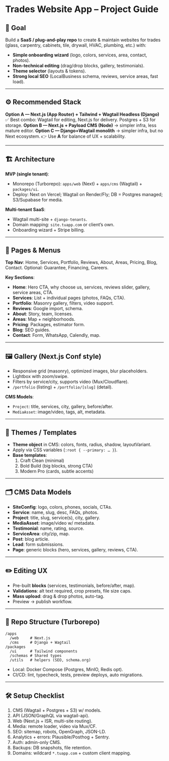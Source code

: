 # Trades Website App – Project Guide

## 🎯 Goal

Build a **SaaS / plug-and-play repo** to create & maintain websites for trades (glass, carpentry, cabinets, tile, drywall, HVAC, plumbing, etc.) with:

- **Simple onboarding wizard** (logo, colors, services, area, contact, photos).
- **Non-technical editing** (drag/drop blocks, gallery, testimonials).
- **Theme selector** (layouts & tokens).
- **Strong local SEO** (LocalBusiness schema, reviews, service areas, fast load).

---

## ⚙️ Recommended Stack

**Option A — Next.js (App Router) + Tailwind + Wagtail Headless (Django)** ✅
Best combo: Wagtail for editing, Next.js for delivery. Postgres + S3 for storage.
**Option B — Next.js + Payload CMS (Node)** → simpler infra, less mature editor.
**Option C — Django+Wagtail monolith** → simpler infra, but no Next ecosystem.
👉 Use **A** for balance of UX + scalability.

---

## 🏗️ Architecture

**MVP (single tenant)**:

- Monorepo (Turborepo): `apps/web` (Next) + `apps/cms` (Wagtail) + `packages/ui`.
- Deploy: Next on Vercel; Wagtail on Render/Fly; DB = Postgres managed; S3/Supabase for media.

**Multi-tenant SaaS**:

- Wagtail multi-site + `django-tenants`.
- Domain mapping: `site.tuapp.com` or client’s own.
- Onboarding wizard + Stripe billing.

---

## 📑 Pages & Menus

**Top Nav**: Home, Services, Portfolio, Reviews, About, Areas, Pricing, Blog, Contact.
Optional: Guarantee, Financing, Careers.

**Key Sections**:

- **Home**: Hero CTA, why choose us, services, reviews slider, gallery, service areas, CTA.
- **Services**: List + individual pages (photos, FAQs, CTA).
- **Portfolio**: Masonry gallery, filters, video support.
- **Reviews**: Google import, schema.
- **About**: Story, team, licenses.
- **Areas**: Map + neighborhoods.
- **Pricing**: Packages, estimator form.
- **Blog**: SEO guides.
- **Contact**: Form, WhatsApp, Calendly, map.

---

## 🖼️ Gallery (Next.js Conf style)

- Responsive grid (masonry), optimized images, blur placeholders.
- Lightbox with zoom/swipe.
- Filters by service/city, supports video (Mux/Cloudflare).
- `/portfolio` (listing) + `/portfolio/[slug]` (detail).

**CMS Models**:

- `Project`: title, services, city, gallery, before/after.
- `MediaAsset`: image/video, tags, alt, metadata.

---

## 🎨 Themes / Templates

- **Theme object** in CMS: colors, fonts, radius, shadow, layoutVariant.
- Apply via CSS variables (`:root { --primary: … }`).
- **Base templates**:
  1. Craft Clean (minimal)
  2. Bold Build (big blocks, strong CTA)
  3. Modern Pro (cards, subtle accents)

---

## 🗂️ CMS Data Models

- **SiteConfig**: logo, colors, phones, socials, CTAs.
- **Service**: name, slug, desc, FAQs, photos.
- **Project**: title, slug, service(s), city, gallery.
- **MediaAsset**: image/video w/ metadata.
- **Testimonial**: name, rating, source.
- **ServiceArea**: city/zip, map.
- **Post**: blog article.
- **Lead**: form submissions.
- **Page**: generic blocks (hero, services, gallery, reviews, CTA).

---

## ✏️ Editing UX

- Pre-built **blocks** (services, testimonials, before/after, map).
- **Validations**: alt text required, crop presets, file size caps.
- **Mass upload**: drag & drop photos, auto-tag.
- Preview → publish workflow.

---

## 📂 Repo Structure (Turborepo)

```
/apps
  /web     # Next.js
  /cms     # Django + Wagtail
/packages
  /ui      # Tailwind components
  /schemas # Shared types
  /utils   # helpers (SEO, schema.org)
```

- Local: Docker Compose (Postgres, MinIO, Redis opt).
- CI/CD: lint, typecheck, tests, preview deploys, auto migrations.

---

## 🛠️ Setup Checklist

1. CMS (Wagtail + Postgres + S3) w/ models.
2. API (JSON/GraphQL via wagtail-api).
3. Web (Next.js + ISR, multi-site routing).
4. Media: remote loader, video via Mux/CF.
5. SEO: sitemap, robots, OpenGraph, JSON-LD.
6. Analytics + errors: Plausible/Posthog + Sentry.
7. Auth: admin-only CMS.
8. Backups: DB snapshots, file retention.
9. Domains: wildcard `*.tuapp.com` + custom client mapping.
